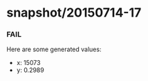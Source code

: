 # snapshot/20150714-17
<!-- Production begins at 2015-07-14T10:57:48 -->


### FAIL
Here are some generated values:

* x: 15073
* y: 0.2989

<!-- Production ends at 2015-07-14T10:57:49 -->
